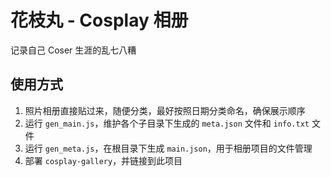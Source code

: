 # 花枝丸 - Cosplay 相册

记录自己 Coser 生涯的乱七八糟

## 使用方式
1. 照片相册直接贴过来，随便分类，最好按照日期分类命名，确保展示顺序
2. 运行 `gen_main.js`，维护各个子目录下生成的 `meta.json` 文件和 `info.txt` 文件
3. 运行 `gen_meta.js`，在根目录下生成 `main.json`，用于相册项目的文件管理
4. 部署 `cosplay-gallery`，并链接到此项目